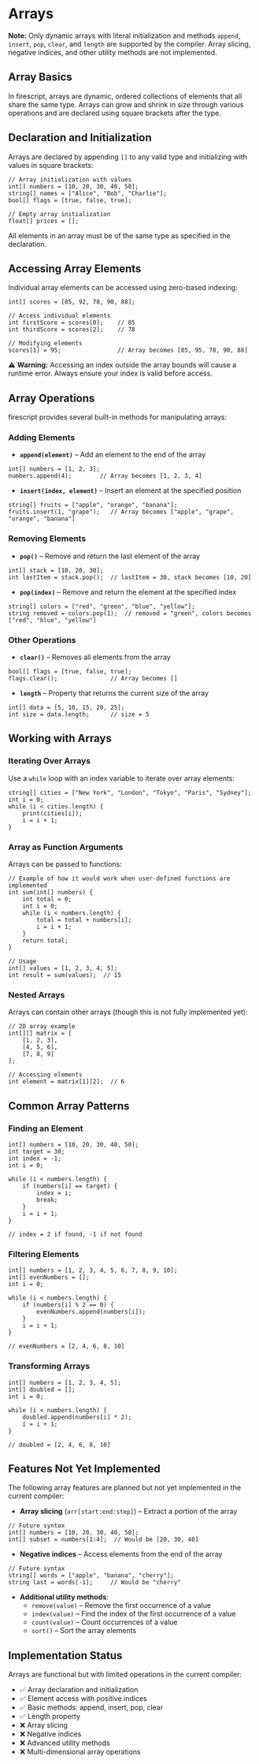 # Arrays

**Note:** Only dynamic arrays with literal initialization and methods `append`, `insert`, `pop`, `clear`, and `length` are supported by the compiler. Array slicing, negative indices, and other utility methods are not implemented.

## Array Basics

In firescript, arrays are dynamic, ordered collections of elements that all share the same type. Arrays can grow and shrink in size through various operations and are declared using square brackets after the type.

## Declaration and Initialization

Arrays are declared by appending `[]` to any valid type and initializing with values in square brackets:

```firescript
// Array initialization with values
int[] numbers = [10, 20, 30, 40, 50];
string[] names = ["Alice", "Bob", "Charlie"];
bool[] flags = [true, false, true];

// Empty array initialization
float[] prices = [];
```

All elements in an array must be of the same type as specified in the declaration.

## Accessing Array Elements

Individual array elements can be accessed using zero-based indexing:

```firescript
int[] scores = [85, 92, 78, 90, 88];

// Access individual elements
int firstScore = scores[0];    // 85
int thirdScore = scores[2];    // 78

// Modifying elements
scores[1] = 95;                // Array becomes [85, 95, 78, 90, 88]
```

⚠️ **Warning:** Accessing an index outside the array bounds will cause a runtime error. Always ensure your index is valid before access.

## Array Operations

firescript provides several built-in methods for manipulating arrays:

### Adding Elements

- **`append(element)`** – Add an element to the end of the array

```firescript
int[] numbers = [1, 2, 3];
numbers.append(4);        // Array becomes [1, 2, 3, 4]
```

- **`insert(index, element)`** – Insert an element at the specified position

```firescript
string[] fruits = ["apple", "orange", "banana"];
fruits.insert(1, "grape");   // Array becomes ["apple", "grape", "orange", "banana"]
```

### Removing Elements

- **`pop()`** – Remove and return the last element of the array

```firescript
int[] stack = [10, 20, 30];
int lastItem = stack.pop();  // lastItem = 30, stack becomes [10, 20]
```

- **`pop(index)`** – Remove and return the element at the specified index

```firescript
string[] colors = ["red", "green", "blue", "yellow"];
string removed = colors.pop(1);  // removed = "green", colors becomes ["red", "blue", "yellow"]
```

### Other Operations

- **`clear()`** – Removes all elements from the array

```firescript
bool[] flags = [true, false, true];
flags.clear();               // Array becomes []
```

- **`length`** – Property that returns the current size of the array

```firescript
int[] data = [5, 10, 15, 20, 25];
int size = data.length;      // size = 5
```

## Working with Arrays

### Iterating Over Arrays

Use a `while` loop with an index variable to iterate over array elements:

```firescript
string[] cities = ["New York", "London", "Tokyo", "Paris", "Sydney"];
int i = 0;
while (i < cities.length) {
    print(cities[i]);
    i = i + 1;
}
```

### Array as Function Arguments

Arrays can be passed to functions:

```firescript
// Example of how it would work when user-defined functions are implemented
int sum(int[] numbers) {
    int total = 0;
    int i = 0;
    while (i < numbers.length) {
        total = total + numbers[i];
        i = i + 1;
    }
    return total;
}

// Usage
int[] values = [1, 2, 3, 4, 5];
int result = sum(values);  // 15
```

### Nested Arrays

Arrays can contain other arrays (though this is not fully implemented yet):

```firescript
// 2D array example
int[][] matrix = [
    [1, 2, 3],
    [4, 5, 6],
    [7, 8, 9]
];

// Accessing elements
int element = matrix[1][2];  // 6
```

## Common Array Patterns

### Finding an Element

```firescript
int[] numbers = [10, 20, 30, 40, 50];
int target = 30;
int index = -1;
int i = 0;

while (i < numbers.length) {
    if (numbers[i] == target) {
        index = i;
        break;
    }
    i = i + 1;
}

// index = 2 if found, -1 if not found
```

### Filtering Elements

```firescript
int[] numbers = [1, 2, 3, 4, 5, 6, 7, 8, 9, 10];
int[] evenNumbers = [];
int i = 0;

while (i < numbers.length) {
    if (numbers[i] % 2 == 0) {
        evenNumbers.append(numbers[i]);
    }
    i = i + 1;
}

// evenNumbers = [2, 4, 6, 8, 10]
```

### Transforming Arrays

```firescript
int[] numbers = [1, 2, 3, 4, 5];
int[] doubled = [];
int i = 0;

while (i < numbers.length) {
    doubled.append(numbers[i] * 2);
    i = i + 1;
}

// doubled = [2, 4, 6, 8, 10]
```

## Features Not Yet Implemented

The following array features are planned but not yet implemented in the current compiler:

- **Array slicing** (`arr[start:end:step]`) – Extract a portion of the array

```firescript
// Future syntax
int[] numbers = [10, 20, 30, 40, 50];
int[] subset = numbers[1:4];  // Would be [20, 30, 40]
```

- **Negative indices** – Access elements from the end of the array

```firescript
// Future syntax
string[] words = ["apple", "banana", "cherry"];
string last = words[-1];     // Would be "cherry"
```

- **Additional utility methods**:
  - `remove(value)` – Remove the first occurrence of a value
  - `index(value)` – Find the index of the first occurrence of a value
  - `count(value)` – Count occurrences of a value
  - `sort()` – Sort the array elements

## Implementation Status

Arrays are functional but with limited operations in the current compiler:

- ✅ Array declaration and initialization
- ✅ Element access with positive indices
- ✅ Basic methods: append, insert, pop, clear
- ✅ Length property
- ❌ Array slicing
- ❌ Negative indices
- ❌ Advanced utility methods
- ❌ Multi-dimensional array operations
